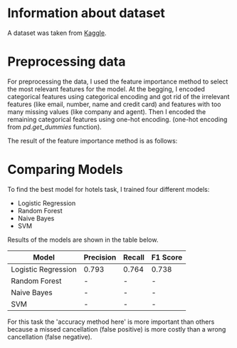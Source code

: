 # Information about dataset
A dataset was taken from [Kaggle](https://www.kaggle.com/datasets/mojtaba142/hotel-booking?resource=download).

# Preprocessing data
For preprocessing the data, I used the feature importance method to select the most relevant features for the model.
At the begging, I encoded categorical features using categorical encoding and got rid of the irrelevant features 
(like email, number, name and credit card) and features with too many missing values (like company and agent). 
Then I encoded the remaining categorical features using one-hot encoding.
(one-hot encoding from _pd.get_dummies_ function).




The result of the feature importance method is as follows:


# Comparing Models

To find the best model for hotels task, I trained four different models: 
- Logistic Regression 
- Random Forest
- Naive Bayes
- SVM

Results of the models are shown in the table below.

| Model               | Precision | Recall | F1 Score |
|---------------------|-----------|--------|----------|
| Logistic Regression | 0.793     | 0.764  | 0.738    |
| Random Forest       | -         | -      | -        |
| Naive Bayes         | -         | -      | -        |
| SVM                 | -         | -      | -        |

For this task the 'accuracy method here' is more important than others because 
a missed cancellation (false positive) is more costly than a wrong cancellation (false negative).
